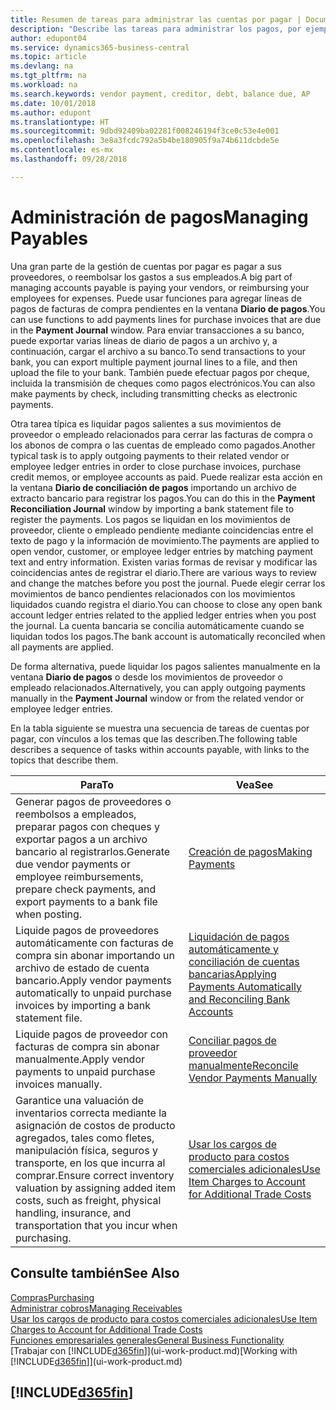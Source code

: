 ```yaml
---
title: Resumen de tareas para administrar las cuentas por pagar | Documentos de Microsoft
description: "Describe las tareas para administrar los pagos, por ejemplo, los pagos a acreedores o la liquidación de pagos salientes en movimientos para cerrar facturas o abonos."
author: edupont04
ms.service: dynamics365-business-central
ms.topic: article
ms.devlang: na
ms.tgt_pltfrm: na
ms.workload: na
ms.search.keywords: vendor payment, creditor, debt, balance due, AP
ms.date: 10/01/2018
ms.author: edupont
ms.translationtype: HT
ms.sourcegitcommit: 9dbd92409ba02281f008246194f3ce0c53e4e001
ms.openlocfilehash: 3e8a3fcdc792a5b4be180905f9a74b611dcbde5e
ms.contentlocale: es-mx
ms.lasthandoff: 09/28/2018

---
```

# <a name="managing-payables"></a><span data-ttu-id="772e7-103">Administración de pagos</span><span class="sxs-lookup"><span data-stu-id="772e7-103">Managing Payables</span></span>

<span data-ttu-id="772e7-104">Una gran parte de la gestión de cuentas por pagar es pagar a sus proveedores, o reembolsar los gastos a sus empleados.</span><span class="sxs-lookup"><span data-stu-id="772e7-104">A big part of managing accounts payable is paying your vendors, or reimbursing your employees for expenses.</span></span> <span data-ttu-id="772e7-105">Puede usar funciones para agregar líneas de pagos de facturas de compra pendientes en la ventana **Diario de pagos**.</span><span class="sxs-lookup"><span data-stu-id="772e7-105">You can use functions to add payments lines for purchase invoices that are due in the **Payment Journal** window.</span></span> <span data-ttu-id="772e7-106">Para enviar transacciones a su banco, puede exportar varias líneas de diario de pagos a un archivo y, a continuación, cargar el archivo a su banco.</span><span class="sxs-lookup"><span data-stu-id="772e7-106">To send transactions to your bank, you can export multiple payment journal lines to a file, and then upload the file to your bank.</span></span> <span data-ttu-id="772e7-107">También puede efectuar pagos por cheque, incluida la transmisión de cheques como pagos electrónicos.</span><span class="sxs-lookup"><span data-stu-id="772e7-107">You can also make payments by check, including transmitting checks as electronic payments.</span></span>

<span data-ttu-id="772e7-108">Otra tarea típica es liquidar pagos salientes a sus movimientos de proveedor o empleado relacionados para cerrar las facturas de compra o los abonos de compra o las cuentas de empleado como pagados.</span><span class="sxs-lookup"><span data-stu-id="772e7-108">Another typical task is to apply outgoing payments to their related vendor or employee ledger entries in order to close purchase invoices, purchase credit memos, or employee accounts as paid.</span></span> <span data-ttu-id="772e7-109">Puede realizar esta acción en la ventana **Diario de conciliación de pagos** importando un archivo de extracto bancario para registrar los pagos.</span><span class="sxs-lookup"><span data-stu-id="772e7-109">You can do this in the **Payment Reconciliation Journal** window by importing a bank statement file to register the payments.</span></span> <span data-ttu-id="772e7-110">Los pagos se liquidan en los movimientos de proveedor, cliente o empleado pendiente mediante coincidencias entre el texto de pago y la información de movimiento.</span><span class="sxs-lookup"><span data-stu-id="772e7-110">The payments are applied to open vendor, customer, or employee ledger entries by matching payment text and entry information.</span></span> <span data-ttu-id="772e7-111">Existen varias formas de revisar y modificar las coincidencias antes de registrar el diario.</span><span class="sxs-lookup"><span data-stu-id="772e7-111">There are various ways to review and change the matches before you post the journal.</span></span> <span data-ttu-id="772e7-112">Puede elegir cerrar los movimientos de banco pendientes relacionados con los movimientos liquidados cuando registra el diario.</span><span class="sxs-lookup"><span data-stu-id="772e7-112">You can choose to close any open bank account ledger entries related to the applied ledger entries when you post the journal.</span></span> <span data-ttu-id="772e7-113">La cuenta bancaria se concilia automáticamente cuando se liquidan todos los pagos.</span><span class="sxs-lookup"><span data-stu-id="772e7-113">The bank account is automatically reconciled when all payments are applied.</span></span>

<span data-ttu-id="772e7-114">De forma alternativa, puede liquidar los pagos salientes manualmente en la ventana **Diario de pagos** o desde los movimientos de proveedor o empleado relacionados.</span><span class="sxs-lookup"><span data-stu-id="772e7-114">Alternatively, you can apply outgoing payments manually in the **Payment Journal** window or from the related vendor or employee ledger entries.</span></span>

<span data-ttu-id="772e7-115">En la tabla siguiente se muestra una secuencia de tareas de cuentas por pagar, con vínculos a los temas que las describen.</span><span class="sxs-lookup"><span data-stu-id="772e7-115">The following table describes a sequence of tasks within accounts payable, with links to the topics that describe them.</span></span>

| <span data-ttu-id="772e7-116">Para</span><span class="sxs-lookup"><span data-stu-id="772e7-116">To</span></span> | <span data-ttu-id="772e7-117">Vea</span><span class="sxs-lookup"><span data-stu-id="772e7-117">See</span></span> |
| --- | --- |
| <span data-ttu-id="772e7-118">Generar pagos de proveedores o reembolsos a empleados, preparar pagos con cheques y exportar pagos a un archivo bancario al registrarlos.</span><span class="sxs-lookup"><span data-stu-id="772e7-118">Generate due vendor payments or employee reimbursements, prepare check payments, and export payments to a bank file when posting.</span></span> |[<span data-ttu-id="772e7-119">Creación de pagos</span><span class="sxs-lookup"><span data-stu-id="772e7-119">Making Payments</span></span>](payables-make-payments.md) |
| <span data-ttu-id="772e7-120">Liquide pagos de proveedores automáticamente con facturas de compra sin abonar importando un archivo de estado de cuenta bancario.</span><span class="sxs-lookup"><span data-stu-id="772e7-120">Apply vendor payments automatically to unpaid purchase invoices by importing a bank statement file.</span></span> |[<span data-ttu-id="772e7-121">Liquidación de pagos automáticamente y conciliación de cuentas bancarias</span><span class="sxs-lookup"><span data-stu-id="772e7-121">Applying Payments Automatically and Reconciling Bank Accounts</span></span>](receivables-apply-payments-auto-reconcile-bank-accounts.md) |
| <span data-ttu-id="772e7-122">Liquide pagos de proveedor con facturas de compra sin abonar manualmente.</span><span class="sxs-lookup"><span data-stu-id="772e7-122">Apply vendor payments to unpaid purchase invoices manually.</span></span> |[<span data-ttu-id="772e7-123">Conciliar pagos de proveedor manualmente</span><span class="sxs-lookup"><span data-stu-id="772e7-123">Reconcile Vendor Payments Manually</span></span>](payables-how-apply-purchase-transactions-manually.md) |
|<span data-ttu-id="772e7-124">Garantice una valuación de inventarios correcta mediante la asignación de costos de producto agregados, tales como fletes, manipulación física, seguros y transporte, en los que incurra al comprar.</span><span class="sxs-lookup"><span data-stu-id="772e7-124">Ensure correct inventory valuation by assigning added item costs, such as freight, physical handling, insurance, and transportation that you incur when purchasing.</span></span>|[<span data-ttu-id="772e7-125">Usar los cargos de producto para costos comerciales adicionales</span><span class="sxs-lookup"><span data-stu-id="772e7-125">Use Item Charges to Account for Additional Trade Costs</span></span>](payables-how-assign-item-charges.md)|

## <a name="see-also"></a><span data-ttu-id="772e7-126">Consulte también</span><span class="sxs-lookup"><span data-stu-id="772e7-126">See Also</span></span>
[<span data-ttu-id="772e7-127">Compras</span><span class="sxs-lookup"><span data-stu-id="772e7-127">Purchasing</span></span>](purchasing-manage-purchasing.md)  
[<span data-ttu-id="772e7-128">Administrar cobros</span><span class="sxs-lookup"><span data-stu-id="772e7-128">Managing Receivables</span></span>](receivables-manage-receivables.md)  
[<span data-ttu-id="772e7-129">Usar los cargos de producto para costos comerciales adicionales</span><span class="sxs-lookup"><span data-stu-id="772e7-129">Use Item Charges to Account for Additional Trade Costs</span></span>](payables-how-assign-item-charges.md)  
[<span data-ttu-id="772e7-130">Funciones empresariales generales</span><span class="sxs-lookup"><span data-stu-id="772e7-130">General Business Functionality</span></span>](ui-across-business-areas.md)  
<span data-ttu-id="772e7-131">[Trabajar con [!INCLUDE[d365fin](includes/d365fin_md.md)]](ui-work-product.md)</span><span class="sxs-lookup"><span data-stu-id="772e7-131">[Working with [!INCLUDE[d365fin](includes/d365fin_md.md)]](ui-work-product.md)</span></span>

## [!INCLUDE[d365fin](includes/free_trial_md.md)]  

